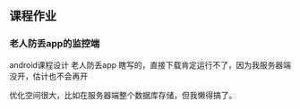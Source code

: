 ## 课程作业
### 老人防丢app的监控端
android课程设计 老人防丢app  瞎写的，直接下载肯定运行不了，因为我服务器端没开，估计也不会再开

优化空间很大，比如在服务器端整个数据库存储，但我懒得搞了。
